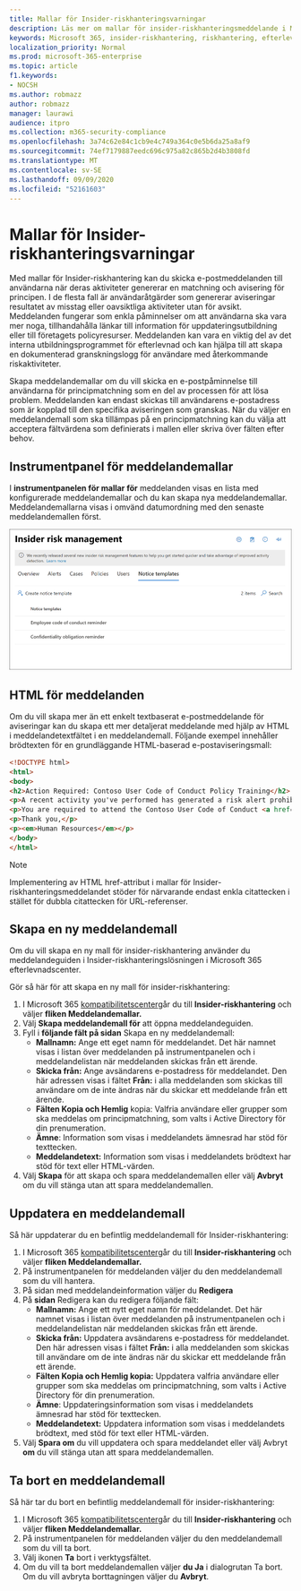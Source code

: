 ```yaml
---
title: Mallar för Insider-riskhanteringsvarningar
description: Läs mer om mallar för insider-riskhanteringsmeddelande i Microsoft 365
keywords: Microsoft 365, insider-riskhantering, riskhantering, efterlevnad
localization_priority: Normal
ms.prod: microsoft-365-enterprise
ms.topic: article
f1.keywords:
- NOCSH
ms.author: robmazz
author: robmazz
manager: laurawi
audience: itpro
ms.collection: m365-security-compliance
ms.openlocfilehash: 3a74c62e84c1cb9e4c749a364c0e5b6da25a8af9
ms.sourcegitcommit: 74ef7179887eedc696c975a82c865b2d4b3808fd
ms.translationtype: MT
ms.contentlocale: sv-SE
ms.lasthandoff: 09/09/2020
ms.locfileid: "52161603"
---
```

# <a name="insider-risk-management-notice-templates"></a>Mallar för Insider-riskhanteringsvarningar

Med mallar för Insider-riskhantering kan du skicka e-postmeddelanden till användarna när deras aktiviteter genererar en matchning och avisering för principen. I de flesta fall är användaråtgärder som genererar aviseringar resultatet av misstag eller oavsiktliga aktiviteter utan för avsikt. Meddelanden fungerar som enkla påminnelser om att användarna ska vara mer noga, tillhandahålla länkar till information för uppdateringsutbildning eller till företagets policyresurser. Meddelanden kan vara en viktig del av det interna utbildningsprogrammet för efterlevnad och kan hjälpa till att skapa en dokumenterad granskningslogg för användare med återkommande riskaktiviteter.

Skapa meddelandemallar om du vill skicka en e-postpåminnelse till användarna för principmatchning som en del av processen för att lösa problem. Meddelanden kan endast skickas till användarens e-postadress som är kopplad till den specifika aviseringen som granskas. När du väljer en meddelandemall som ska tillämpas på en principmatchning kan du välja att acceptera fältvärdena som definierats i mallen eller skriva över fälten efter behov.

## <a name="notice-templates-dashboard"></a>Instrumentpanel för meddelandemallar

I **instrumentpanelen för mallar för** meddelanden visas en lista med konfigurerade meddelandemallar och du kan skapa nya meddelandemallar. Meddelandemallarna visas i omvänd datumordning med den senaste meddelandemallen först.

![Instrumentpanel för mallar för Insider-riskhantering](../media/insider-risk-notices-dashboard.png)

## <a name="html-for-notices"></a>HTML för meddelanden

Om du vill skapa mer än ett enkelt textbaserat e-postmeddelande för aviseringar kan du skapa ett mer detaljerat meddelande med hjälp av HTML i meddelandetextfältet i en meddelandemall. Följande exempel innehåller brödtexten för en grundläggande HTML-baserad e-postaviseringsmall:

```HTML
<!DOCTYPE html>
<html>
<body>
<h2>Action Required: Contoso User Code of Conduct Policy Training</h2>
<p>A recent activity you've performed has generated a risk alert prohibited by the Contoso User <a href='https://www.contoso.com'>Code of Conduct Policy</a>.</p>
<p>You are required to attend the Contoso User Code of Conduct <a href='https://www.contoso.com'>training</a> within the next 14 days. Please contact <a href='mailto:hr@contoso.com'>Human Resources</a> with any questions about this training request.</p>
<p>Thank you,</p>
<p><em>Human Resources</em></p>
</body>
</html>
```

> [!NOTE]
> Implementering av HTML href-attribut i mallar för Insider-riskhanteringsmeddelandet stöder för närvarande endast enkla citattecken i stället för dubbla citattecken för URL-referenser.

## <a name="create-a-new-notice-template"></a>Skapa en ny meddelandemall

Om du vill skapa en ny mall för insider-riskhantering använder du meddelandeguiden i Insider-riskhanteringslösningen i Microsoft 365 efterlevnadscenter. 

Gör så här för att skapa en ny mall för insider-riskhantering:

1. I Microsoft 365 [kompatibilitetscenter](https://compliance.microsoft.com)går du till **Insider-riskhantering** och väljer **fliken Meddelandemallar.**
2. Välj **Skapa meddelandemall för** att öppna meddelandeguiden.
3. Fyll i **följande fält på sidan** Skapa en ny meddelandemall:
    - **Mallnamn:** Ange ett eget namn för meddelandet. Det här namnet visas i listan över meddelanden på instrumentpanelen och i meddelandelistan när meddelanden skickas från ett ärende.
    - **Skicka från:** Ange avsändarens e-postadress för meddelandet. Den här adressen visas i fältet **Från:** i alla meddelanden som skickas till användare om de inte ändras när du skickar ett meddelande från ett ärende.
    - **Fälten Kopia och Hemlig** kopia: Valfria användare eller grupper som ska meddelas om principmatchning, som valts i Active Directory för din prenumeration.
    - **Ämne**: Information som visas i meddelandets ämnesrad har stöd för texttecken.
    - **Meddelandetext:** Information som visas i meddelandets brödtext har stöd för text eller HTML-värden.
4. Välj **Skapa** för att skapa och spara meddelandemallen eller välj **Avbryt** om du vill stänga utan att spara meddelandemallen.

## <a name="update-a-notice-template"></a>Uppdatera en meddelandemall

Så här uppdaterar du en befintlig meddelandemall för Insider-riskhantering:

1. I Microsoft 365 [kompatibilitetscenter](https://compliance.microsoft.com)går du till **Insider-riskhantering** och väljer **fliken Meddelandemallar.**
2. På instrumentpanelen för meddelanden väljer du den meddelandemall som du vill hantera.
3. På sidan med meddelandeinformation väljer du **Redigera**
4. På **sidan** Redigera kan du redigera följande fält:
    - **Mallnamn:** Ange ett nytt eget namn för meddelandet. Det här namnet visas i listan över meddelanden på instrumentpanelen och i meddelandelistan när meddelanden skickas från ett ärende.
    - **Skicka från:** Uppdatera avsändarens e-postadress för meddelandet. Den här adressen visas i fältet **Från:** i alla meddelanden som skickas till användare om de inte ändras när du skickar ett meddelande från ett ärende.
    - **Fälten Kopia och Hemlig kopia:** Uppdatera valfria användare eller grupper som ska meddelas om principmatchning, som valts i Active Directory för din prenumeration.
    - **Ämne**: Uppdateringsinformation som visas i meddelandets ämnesrad har stöd för texttecken.
    - **Meddelandetext:** Uppdatera information som visas i meddelandets brödtext, med stöd för text eller HTML-värden.
5. Välj **Spara om** du vill uppdatera och spara meddelandet eller välj Avbryt **om** du vill stänga utan att spara meddelandemallen.

## <a name="delete-a-notice-template"></a>Ta bort en meddelandemall

Så här tar du bort en befintlig meddelandemall för insider-riskhantering:

1. I Microsoft 365 [kompatibilitetscenter](https://compliance.microsoft.com)går du till **Insider-riskhantering** och väljer **fliken Meddelandemallar.**
2. På instrumentpanelen för meddelanden väljer du den meddelandemall som du vill ta bort.
3. Välj ikonen **Ta** bort i verktygsfältet.
4. Om du vill ta bort meddelandemallen väljer **du Ja** i dialogrutan Ta bort. Om du vill avbryta borttagningen väljer du **Avbryt**.
